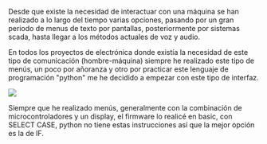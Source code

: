 Desde que existe la necesidad de interactuar con una máquina se han realizado a lo largo del tiempo varias opciones, pasando por un gran periodo de menus de texto por pantallas, posteriormente por sistemas scada, hasta llegar a los métodos actuales de voz y audio.

En todos los proyectos de electrónica donde existía la necesidad de este tipo de comunicación (hombre-máquina) siempre he realizado este tipo de menús, un poco por añoranza y otro por practicar este lenguaje de programación "python" me he decidido a empezar con este tipo de interfaz.

![](https://blogger.googleusercontent.com/img/b/R29vZ2xl/AVvXsEhXNwE-msgc4cq9udcmo9ToywxGVaQYoUmri_u-xrcH8-es1WCUE1a4NZ8oRRvfCs_jNRcsvEmZxuN95sGEIKHT3INQApRF9CKARypptMX5-nlNBkw9p1qy_v6jjmhuXZh_SUypwhOisala/s1600/GLCD_AZUL.jpg)

Siempre que he realizado menús, generalmente con la combinación de microcontroladores y un display, el firmware lo realicé en basic, con SELECT CASE, python no tiene estas instrucciones así que la mejor opción es la de IF.
